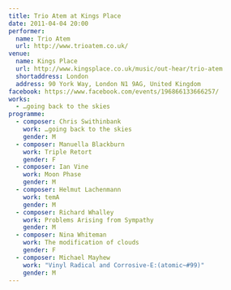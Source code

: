 ```yaml
---
title: Trio Atem at Kings Place
date: 2011-04-04 20:00
performer:
  name: Trio Atem
  url: http://www.trioatem.co.uk/
venue:
  name: Kings Place
  url: http://www.kingsplace.co.uk/music/out-hear/trio-atem
  shortaddress: London
  address: 90 York Way, London N1 9AG, United Kingdom
facebook: https://www.facebook.com/events/196866133666257/
works:
  - …going back to the skies
programme:
  - composer: Chris Swithinbank
    work: …going back to the skies
    gender: M
  - composer: Manuella Blackburn
    work: Triple Retort
    gender: F
  - composer: Ian Vine
    work: Moon Phase
    gender: M
  - composer: Helmut Lachenmann
    work: temA
    gender: M
  - composer: Richard Whalley
    work: Problems Arising from Sympathy
    gender: M
  - composer: Nina Whiteman
    work: The modification of clouds
    gender: F
  - composer: Michael Mayhew
    work: "Vinyl Radical and Corrosive-E:(atomic~#99)"
    gender: M
---
```

